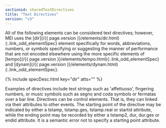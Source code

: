 ```yaml
---
sectionid: sharedTextDirectives
title: "Text Directives"
version: "v3"
---
```




All of the following elements can be considered text directives; however, MEI uses
the
[dir](/{{ page.version }}/elements/dir.html){:.link_odd_elementSpec} element specifically for words, abbreviations, numbers, or
symbols specifying or suggesting the manner of performance that are not encoded elsewhere
using the more specific elements of [tempo](/{{ page.version }}/elements/tempo.html){:.link_odd_elementSpec} and [dynam](/{{ page.version }}/elements/dynam.html){:.link_odd_elementSpec}.



{% include specDesc.html key="dir" atts="" %}



Examples of directives include text strings such as 'affettuoso', fingering numbers,
or
music symbols such as segno and coda symbols or fermatas over a bar line. Directives
can
be control elements. That is, they can linked via their attributes to other events.
The
starting point of the directive may be indicated by either a tstamp, tstamp.ges,
tstamp.real or startid attribute, while the ending point may be recorded by either
a
tstamp2, dur, dur.ges or endid attribute. It is a semantic error not to specify a
starting
point attribute.


